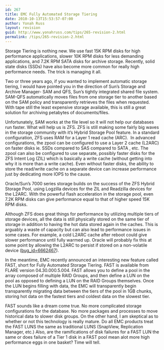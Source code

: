 ```yaml
---
id: 267
title: EMC Fully Automated Storage Tiering
date: 2010-10-13T15:53:57-07:00
author: Yonah Russ
layout: revision
guid: http://www.yonahruss.com/tips/265-revision-2.html
permalink: /tips/265-revision-2.html
---
```

Storage Tiering is nothing new. We use fast 15K RPM disks for high performance applications, slower 10K RPM disks for less demanding applications, and 7.2K RPM SATA disks for archive storage. Recently, solid state disks (SSDs) have also become more common for really high performance needs. The trick is managing it all.

Two or three years ago, if you wanted to implement automatic storage tiering, I would have pointed you in the direction of Sun&#8217;s Storage and Archive Manager- SAM and QFS, Sun&#8217;s tightly integrated shared file system. SAM-QFS automatically moves files from one storage tier to another based on the SAM policy and transparently retrieves the files when requested. With tape still the least expensive storage available, this is still a great solution for archiving petabytes of documents/files.

Unfortunately, SAM works at the file level so it will not help our databases run faster. What will help us is ZFS. ZFS is still making some fairly big waves in the storage community with it&#8217;s Hybrid Storage Pool feature. In a standard configuration, ZFS uses RAM for a Layer 1 read cache (ARC).  In advanced configurations, the zpool can be configured to use a Layer 2 cache (L2ARC) on faster disks ie. SSDs compared to SAS compared to SATA , etc. The zpool can also be configured to use separate, possibly faster disks for the ZFS Intent Log (ZIL) which is basically a write cache (without getting into why it is more than a write cache). Even without faster disks, the ability to store the read/write cache on a separate device can increase performance just by dedicating more IOPS to the cause.

Oracle/Sun&#8217;s 7000 series storage builds on the success of the ZFS Hybrid Storage Pool, using Logzilla devices for the ZIL and Readzilla devices for the L2ARC. With the powerful flash acceleration in the storage pool, even 7.2K RPM disks can give performance equal to that of higher speed 15K RPM disks.

Although ZFS does great things for performance by utilizing multiple tiers of storage devices, all the data is still physically stored on the same tier of storage in addition to having the hot data stored again in the caches. This is arguably a waste of capacity but can also lead to performance issues in some cases. For example, a cold L2ARC cache after reboot could give slower performance until fully warmed up. Oracle will probably fix this at some point by allowing the L2ARC to persist if stored on a non-volatile device ([bug_id=6662467](http://bugs.opensolaris.org/bugdatabase/view_bug.do?bug_id=6662467)).

In the meantime, EMC recently announced an interesting new feature called FAST, short for Fully Automated Storage Tiering. FAST is available from FLARE version 04.30.000.5.004. FAST allows you to define a pool in the array composed of multiple RAID Groups, and then define a LUN on the pool as opposed to defining a LUN on the RAID Groups themselves. Once the LUN begins filling with data, the EMC will transparently begin transparently migrating data between the tiers of the pool in 1GB chunks, storing hot data on the fastest tiers and coldest data on the slowest tier.

FAST sounds like a dream come true. No more complicated storage configurations for the database. No more packages and processes to move historical data to slower disk groups. On the other hand, I am skeptical as to whether or not this technology is really mature. Do all EMC products treat the FAST LUNS the same as traditional LUNS (SnapView, Replication Manager, etc.) Also, are the ramifications of disk failures for a FAST LUN the same or does failure of a Tier 1 disk in a FAST pool mean alot more high performance eggs in one basket? Time will tell.